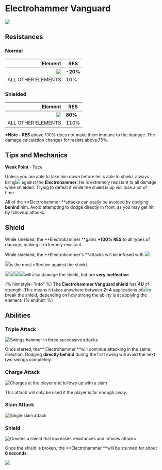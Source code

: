 # Electrohammer Vanguard

![](../../.gitbook/assets/fatui-electrohammer.jpg)

## Resistances

### Normal

|                                        Element | RES      |
| ---------------------------------------------: | -------- |
| ![](../../.gitbook/assets/physical\_small.png) | **-20%** |
|                             ALL OTHER ELEMENTS | 10%      |

### **Shielded**

|                                        Element | RES     |
| ---------------------------------------------: | ------- |
| ![](../../.gitbook/assets/physical\_small.png) | **80%** |
|                             ALL OTHER ELEMENTS | 110%    |

**\*Note - RES** above 100% does not make them immune to the damage. The damage calculation changes for resists above 75%.

## Tips and Mechanics

**Weak Point** - Face

Unless you are able to take him down before he is able to shield, always bring![](../../.gitbook/assets/cryo\_small.png) against the **Electrohammer**. He is extremely resistant to all damage while shielded. Trying to defeat it while the shield is up will lose a lot of time.

All of the \*\*Electrohammer \*\*attacks can easily be avoided by dodging **behind** him. Avoid attempting to dodge directly in front, as you may get hit by followup attacks.

## Shield

While shielded, the \*\*Electrohammer \*\*gains **+100% RES** to all types of damage, making it extremely resistant.

While shielded, the \*\*Electrohammer's \*\*attacks will be infused with ![](../../.gitbook/assets/electro\_small.png)

![](../../.gitbook/assets/cryo\_small.png)is the most effective against the shield.

![](../../.gitbook/assets/pyro\_small.png)![](../../.gitbook/assets/hydro\_small.png)![](../../.gitbook/assets/anemo\_small.png)![](../../.gitbook/assets/geo\_small.png)will also damage the shield, but are **very ineffective**

{% hint style="info" %}
The **Electrohammer Vanguard shield** has **4U** of strength. This means it takes anywhere between **2\~4** applications of![](../../.gitbook/assets/cryo\_small.png)to break the shield, depending on how strong the ability is at applying the element.
{% endhint %}

## Abilities

### Triple Attack

![Swings hammer in three successive attacks](../../.gitbook/assets/electrohammer\_triple\_attack.gif)

Once started, the\*\* Electrohammer \*\*will continue attacking in the same direction. Dodging **directly behind** during the first swing will avoid the next two swings completely.

### Charge Attack

![Charges at the player and follows up with a slam](../../.gitbook/assets/electrohammer\_charge.gif)

This attack will only be used if the player is far enough away.

### Slam Attack

![Single slam attack](../../.gitbook/assets/electrohammer\_slam.gif)

### Shield

![Creates a shield that increases resistances and infuses attacks](../../.gitbook/assets/electrohammer\_infuse.gif)

Once the shield is broken, the \*\*Electrohammer \*\*will be stunned for about **8 seconds**.

![](../../.gitbook/assets/electrohammer\_break.gif)
